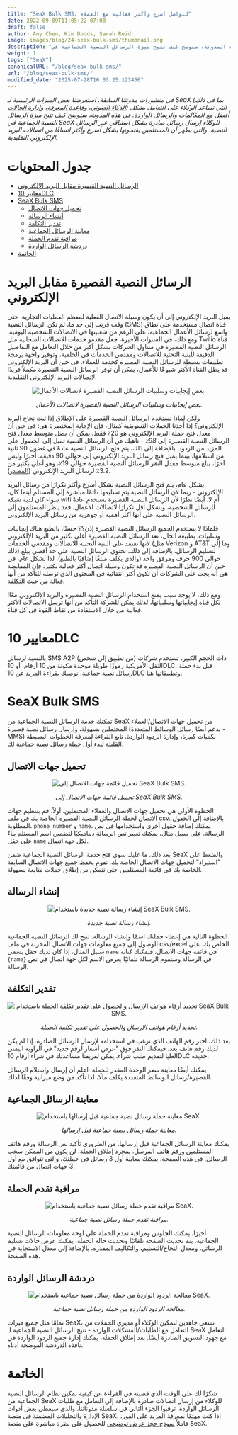 ```yaml
---
title: "SeaX Bulk SMS: لتواصل أسرع وأكثر فعالية مع العملاء"
date: 2022-09-09T11:05:22-07:00
draft: false
author: Amy Chen, Kim Dodds, Sarah Reid
image: images/blog/24-seax-bulk-sms/thumbnail.png
description: "في هذه المدونة، سنوضح كيف تتيح ميزة الرسائل النصية الجماعية في SeaX للوكلاء إرسال رسائل صادرة بشكل استباقي عبر الرسائل النصية."
weight: 1
tags: ["SeaX"]
canonicalURL: "/blog/seax-bulk-sms/"
url: "/blog/seax-bulk-sms/"
modified_date: "2025-07-28T16:03:25.123456"
---
```


*في منشورات مدونتنا السابقة، استعرضنا بعض الميزات الرئيسية لـ SeaX (بما في ذلك [الذكاء الصوتي](https://seasalt.ai/blog/21-seax-voice-intelligence/)، و[قاعدة المعرفة](https://seasalt.ai/blog/22-seax-knowledge-base/)، و[إدارة الحالات](https://seasalt.ai/blog/23-seax-case-management/)) التي تساعد الوكلاء على التعامل بشكل أفضل مع المكالمات والرسائل الواردة. في هذه المدونة، سنوضح كيف تتيح ميزة الرسائل النصية الجماعية في SeaX للوكلاء إرسال رسائل صادرة بشكل استباقي عبر الرسائل النصية، والتي يظهر أن المستلمين يفتحونها بشكل أسرع وأكثر اتساقًا من اتصالات البريد الإلكتروني التقليدية.*

# جدول المحتويات
- [الرسائل النصية القصيرة مقابل البريد الإلكتروني](#sms-vs-email)
- [معايير 10DLC](#10dlc-standards)
- [SeaX Bulk SMS](#seax-bulk-sms)
    - [تحميل جهات الاتصال](#contact-upload)
    - [إنشاء الرسالة](#message-composition)
    - [تقدير التكلفة](#cost-estimate)
    - [معاينة الرسائل الجماعية](#bulk-message-preview)
    - [مراقبة تقدم الحملة](#campaign-progress-monitoring)
    - [دردشة الرسائل الواردة](#incoming-message-chat)
- [الخاتمة](#closing)

# الرسائل النصية القصيرة مقابل البريد الإلكتروني

يميل البريد الإلكتروني إلى أن يكون وسيلة الاتصال الفعلية لمعظم العمليات التجارية. حتى وقت قريب إلى حد ما، لم تكن الرسائل النصية (SMS) قناة اتصال مستخدمة على نطاق واسع لرسائل الأعمال الجماعية، على الرغم من شعبيتها في الاتصالات الشخصية اليومية. ومع ذلك، في السنوات الأخيرة، جعل مقدمو خدمات الاتصالات السحابية مثل Twilio قناة الرسائل النصية القصيرة في متناول الشركات بشكل أكبر من خلال التعامل مع التفاصيل الدقيقة للبنية التحتية للاتصالات ومقدمي الخدمات في الخلفية، وتوفير واجهة برمجة تطبيقات بسيطة للرسائل النصية القصيرة كخدمة للعملاء. في حين أن البريد الإلكتروني قد يظل القناة الأكثر شيوعًا للأعمال، يمكن أن توفر الرسائل النصية القصيرة مكملاً فريدًا لاتصالات البريد الإلكتروني التقليدية.

<center>
<img src="/images/blog/24-seax-bulk-sms/1-pros-cons.png" alt="بعض إيجابيات وسلبيات الرسائل النصية القصيرة لاتصالات الأعمال."/>

*بعض إيجابيات وسلبيات الرسائل النصية القصيرة لاتصالات الأعمال.*
</center>

ولكن لماذا نستخدم الرسائل النصية القصيرة على الإطلاق إذا ثبت نجاح البريد الإلكتروني؟ إذا أخذنا الحملات التسويقية كمثال، فإن الإجابة المختصرة هي: في حين أن معدل فتح حملة البريد الإلكتروني هو 20٪ فقط، يمكن أن يصل متوسط ​​معدل فتح الرسائل النصية القصيرة إلى *98٪* - ناهيك عن أن الرسائل النصية تميل إلى الحصول على المزيد من الردود. بالإضافة إلى ذلك، يتم فتح الرسائل النصية عادةً في غضون 90 ثانية من استلامها، بينما يميل فتح رسائل البريد الإلكتروني إلى حوالي 90 دقيقة. أخيرًا وليس آخرًا، يبلغ متوسط ​​معدل النقر للرسائل النصية القصيرة حوالي 19٪، وهو أعلى بكثير من 3.2٪ لرسائل البريد الإلكتروني ([المصدر](https://manychat.com/blog/sms-vs-email-marketing-2021/)).

بشكل عام، يتم فتح الرسائل النصية بشكل أسرع وأكثر تكرارًا من رسائل البريد الإلكتروني - ربما لأن الرسائل النصية يتم تسليمها دائمًا مباشرة إلى المستلم أينما كان، سواء كان لديه شبكة wifi أم لا. أيضًا نظرًا لأن الرسائل النصية القصيرة تستخدم عادةً للرسائل الشخصية، وبشكل أقل تكرارًا لاتصالات الأعمال، فقد ينظر المستلمون إلى الرسائل النصية على أنها أكثر أهمية أو جوهرية من رسائل البريد الإلكتروني.

فلماذا لا يستخدم الجميع الرسائل النصية القصيرة إذن؟؟ حسنًا، بالطبع هناك إيجابيات وسلبيات. بطبيعة الحال، تعد الرسائل النصية القصيرة أغلى بكثير من البريد الإلكتروني لأنها تعتمد على البنية التحتية للاتصالات ومقدمي الخدمات (مثل Verizon و AT&T وما إلى ذلك) لتسليم الرسائل. بالإضافة إلى ذلك، تحتوي الرسائل النصية على حد أقصى يبلغ حوالي 900 حرف ومرفق واحد (والذي يكلف مبلغًا إضافيًا بالطبع). لذا بشكل عام، في حين أن الرسائل النصية القصيرة قد تكون وسيلة اتصال أكثر فعالية بكثير، فإن المقايضة هي أنه يجب على الشركات أن تكون أكثر انتقائية في المحتوى الذي ترسله للتأكد من أنها فعالة من حيث التكلفة.

ومع ذلك، لا يوجد سبب يمنع استخدام الرسائل النصية القصيرة والبريد الإلكتروني معًا! لكل قناة إيجابياتها وسلبياتها، لذلك يمكن للشركة التأكد من أنها ترسل الاتصالات الأكثر فعالية من خلال الاستفادة من نقاط القوة في كل قناة.

# معايير 10DLC

بالنسبة لرسائل SMS A2P (من تطبيق إلى شخص) ذات الحجم الكبير، تستخدم شركات النقل الأمريكية رموزًا طويلة موحدة مكونة من 10 أرقام، أو 10DLC. قبل بدء حملة رسائل نصية جماعية، نوصيك بقراءة المزيد عن 10DLC وتطبيقاتها [هنا](https://support.twilio.com/hc/en-us/articles/1260800720410-What-is-A2P-10DLC-).

# SeaX Bulk SMS

تمكنك خدمة الرسائل النصية الجماعية من SeaX من تحميل جهات الاتصال/العملاء المحتملين بسهولة، وإرسال رسائل نصية قصيرة (ندعم أيضًا رسائل الوسائط المتعددة - MMS) بكميات كبيرة، وإدارة الردود الواردة. تابع القراءة لمعرفة الخطوات البسيطة القليلة لبدء أول حملة رسائل نصية جماعية لك.

## تحميل جهات الاتصال

<center>
<img src="/images/blog/24-seax-bulk-sms/2-contact-upload.png" alt="تحميل قائمة جهات الاتصال إلى SeaX Bulk SMS."/>

*تحميل قائمة جهات الاتصال إلى SeaX Bulk SMS.*
</center>

الخطوة الأولى هي تحميل جهات الاتصال والعملاء المحتملين. أولاً، قم بتنظيم جهات الاتصال لحملة الرسائل النصية القصيرة الخاصة بك في ملف csv. بالإضافة إلى الحقول المطلوبة، `phone_number` و `name`، يمكنك إضافة حقول أخرى واستخدامها في نص الرسالة. على سبيل
مثال، يمكنك تغيير نص الرسالة ديناميكيًا لتضمين اسم المستلم بناءً على حقل `name` لكل جهة اتصال.

بعد ذلك، ما عليك سوى فتح خدمة الرسائل النصية الجماعية ضمن SeaX والضغط على "استيراد" لتحميل جهات الاتصال الخاصة بك. نقوم بحفظ جميع جهات الاتصال السابقة الخاصة بك في قائمة المستلمين حتى تتمكن من إطلاق حملات متابعة بسهولة.

## إنشاء الرسالة

<center>
<img src="/images/blog/24-seax-bulk-sms/3-message-draft.png" alt="إنشاء رسالة نصية جديدة باستخدام SeaX Bulk SMS."/>

*إنشاء رسالة نصية جديدة.*
</center>

الخطوة التالية هي إعطاء حملتك اسمًا وإنشاء الرسالة. تتيح لك الرسائل النصية الجماعية الوصول إلى جميع معلومات جهات الاتصال المخزنة في ملف csv/excel الخاص بك. على سبيل المثال، إذا كان لديك حقل يسمى `name` في قائمة جهات الاتصال، فيمكنك كتابة `{name}` في الرسالة وستقوم الرسالة تلقائيًا بعرض الاسم لكل جهة اتصال في نص الرسالة.

## تقدير التكلفة

<center>
<img src="/images/blog/24-seax-bulk-sms/4-cost-estimate.png" alt="تحديد أرقام هواتف الإرسال والحصول على تقدير تكلفة الحملة باستخدام SeaX Bulk SMS."/>

*تحديد أرقام هواتف الإرسال والحصول على تقدير تكلفة الحملة.*
</center>

بعد ذلك، اختر رقم الهاتف الذي ترغب في استخدامه لإرسال الرسائل الصادرة. إذا لم يكن لديك رقم هاتف بعد، فيمكنك النقر فوق "عرض أسعار لرقم جديد" في الزاوية اليمنى العليا لتقديم طلب شراء. يمكن لفريقنا مساعدتك في شراء أرقام 10DLC جديدة.

يمكنك أيضًا معاينة سعر الوحدة المقدر للحملة. اعلم أن إرسال واستلام الرسائل القصيرة/رسائل الوسائط المتعددة يكلف مالًا، لذا تأكد من وضع ميزانية وفقًا لذلك.

## معاينة الرسائل الجماعية

<center>
<img src="/images/blog/24-seax-bulk-sms/5-preview.png" alt="معاينة حملة رسائل نصية جماعية قبل إرسالها باستخدام SeaX."/>

*معاينة حملة رسائل نصية جماعية قبل إرسالها.*
</center>

يمكنك معاينة الرسائل الجماعية قبل إرسالها. من الضروري تأكيد نص الرسالة ورقم هاتف المستلمين ورقم هاتف المرسل. بمجرد إطلاق الحملة، لن يكون من الممكن سحب الرسائل. في هذه الصفحة، يمكنك معاينة أول 3 رسائل في حملتك، والتي تتوافق مع أول 3 جهات اتصال من قائمتك.

## مراقبة تقدم الحملة

<center>
<img src="/images/blog/24-seax-bulk-sms/6-monitor.png" alt="مراقبة تقدم حملة رسائل نصية جماعية باستخدام SeaX."/>

*مراقبة تقدم حملة رسائل نصية جماعية.*
</center>

أخيرًا، يمكنك الجلوس ومراقبة تقدم الحملة على لوحة معلومات الرسائل النصية الجماعية. يتم تحديث الصفحة تلقائيًا وتحديث حالة الحملة. يمكنك عرض حالات تسليم الرسائل، ومعدل النجاح/التسليم، والتكاليف المقدرة، بالإضافة إلى معدل الاستجابة في هذه الصفحة.

## دردشة الرسائل الواردة

<center>
<img src="/images/blog/24-seax-bulk-sms/7-chat.png" alt="معالجة الردود الواردة من حملة رسائل نصية جماعية باستخدام SeaX."/>

*معالجة الردود الواردة من حملة رسائل نصية جماعية.*
</center>

تمامًا مثل جميع ميزات SeaX، نسعى جاهدين لتمكين الوكلاء أو مديري الحملات من التعامل مع الطلبات/المشكلات الواردة - تتيح الرسائل النصية الجماعية لـ SeaX التعامل مع جهود التسويق الصادرة أيضًا. بعد إطلاق الحملة، يمكنك إدارة جميع الردود الواردة في نافذة الدردشة الموضحة أدناه.

# الخاتمة

شكرًا لك على الوقت الذي قضيته في القراءة عن كيفية تمكين نظام الرسائل النصية الجماعية من SeaX للوكلاء من إرسال اتصالات صادرة بالإضافة إلى التعامل مع طلبات الرسائل الواردة. ترقبوا الجزء التالي في سلسلة مدوناتنا، والذي سيغطي بعض أدوات الإدارة والتحليلات المضمنة في منصة SeaX. إذا كنت مهتمًا بمعرفة المزيد على الفور، فاملأ [نموذج حجز عرض توضيحي](https://meetings.hubspot.com/seasalt-ai/seasalt-meeting) للحصول على نظرة مباشرة على منصة SeaX.
